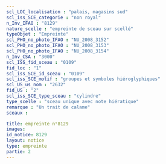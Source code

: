 ```yaml
---
scl_LOC_localisation : "palais, magasins sud"
scl_iss_SCE_categorie : "non royal"
n_Inv_IFAO : "8129"
nature_scelle : "empreinte de sceau sur scellé"
typeObjet : "Empreinte"
scl_PHO_no_photo_IFAO : "NU_2008_3152"
scl_PHO_no_photo_IFAO : "NU_2008_3153"
scl_PHO_no_photo_IFAO : "NU_2008_3154"
n_Inv_CSA : "3000"
scl_ISS_fid_sceau : "0109"
fid_loc : "1"
scl_iss_SCE_id_sceau : "0109"
scl_iss_SCE_motif : "groupes et symboles hiéroglyphiques"
scl_US_us_nom : "2632"
fid_US : "2"
scl_iss_SCE_type_sceau : "cylindre"
type_scelle : "sceau unique avec note hiératique"
remarque : "Un trait de calame"
sceaux :

title: empreinte n°8129
images: 
id_notice: 8129
layout: notice
type: empreinte
partie: 2
---
```


